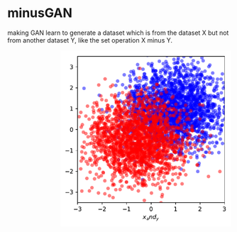 # minusGAN
making GAN learn to generate a dataset which is from the dataset X but not from another dataset Y, like the set operation X minus Y.

<img src='/results/XY_gmm_data_train.pdf' align="right" width=384>
